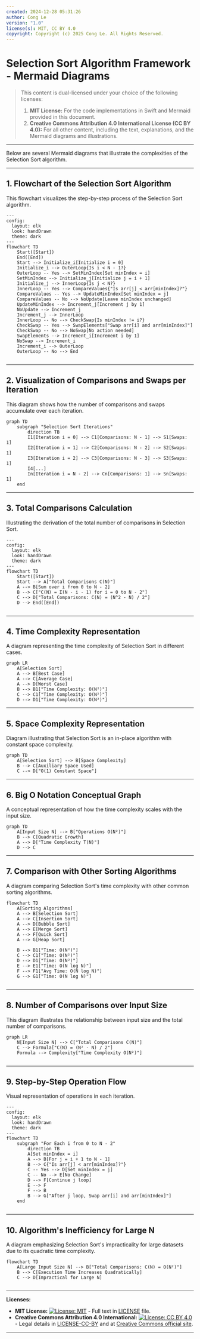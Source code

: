 ```yaml
---
created: 2024-12-28 05:31:26
author: Cong Le
version: "1.0"
license(s): MIT, CC BY 4.0
copyright: Copyright (c) 2025 Cong Le. All Rights Reserved.
---
```



# Selection Sort Algorithm Framework - Mermaid Diagrams

> This content is dual-licensed under your choice of the following licenses:
> 1.  **MIT License:** For the code implementations in Swift and Mermaid provided in this document.
> 2.  **Creative Commons Attribution 4.0 International License (CC BY 4.0):** For all other content, including the text, explanations, and the Mermaid diagrams and illustrations.


---


Below are several Mermaid diagrams that illustrate the complexities of the Selection Sort algorithm.

---


## 1. Flowchart of the Selection Sort Algorithm

This flowchart visualizes the step-by-step process of the Selection Sort algorithm.

```mermaid
---
config:
  layout: elk
  look: handDrawn
  theme: dark
---
flowchart TD
    Start([Start])
    End([End])
    Start --> Initialize_i[Initialize i = 0]
    Initialize_i --> OuterLoop{Is i < N - 1?}
    OuterLoop -- Yes --> SetMinIndex[Set minIndex = i]
    SetMinIndex --> Initialize_j[Initialize j = i + 1]
    Initialize_j --> InnerLoop{Is j < N?}
    InnerLoop -- Yes --> CompareValues{"Is arr[j] < arr[minIndex]?"}
    CompareValues -- Yes --> UpdateMinIndex[Set minIndex = j]
    CompareValues -- No --> NoUpdate[Leave minIndex unchanged]
    UpdateMinIndex --> Increment_j[Increment j by 1]
    NoUpdate --> Increment_j
    Increment_j --> InnerLoop
    InnerLoop -- No --> CheckSwap{Is minIndex != i?}
    CheckSwap -- Yes --> SwapElements["Swap arr[i] and arr[minIndex]"]
    CheckSwap -- No --> NoSwap[No action needed]
    SwapElements --> Increment_i[Increment i by 1]
    NoSwap --> Increment_i
    Increment_i --> OuterLoop
    OuterLoop -- No --> End
    
```



---

## 2. Visualization of Comparisons and Swaps per Iteration

This diagram shows how the number of comparisons and swaps accumulate over each iteration.

```mermaid
graph TD
    subgraph "Selection Sort Iterations"
        direction TB
        I1[Iteration i = 0] --> C1[Comparisons: N - 1] --> S1[Swaps: 1]
        I2[Iteration i = 1] --> C2[Comparisons: N - 2] --> S2[Swaps: 1]
        I3[Iteration i = 2] --> C3[Comparisons: N - 3] --> S3[Swaps: 1]
        I4[...]
        In[Iteration i = N - 2] --> Cn[Comparisons: 1] --> Sn[Swaps: 1]
    end
```

---

## 3. Total Comparisons Calculation

Illustrating the derivation of the total number of comparisons in Selection Sort.

```mermaid
---
config:
  layout: elk
  look: handDrawn
  theme: dark
---
flowchart TD
    Start([Start])
    Start --> A["Total Comparisons C(N)"]
    A --> B[Sum over i from 0 to N - 2]
    B --> C["C(N) = Σ(N - i - 1) for i = 0 to N - 2"]
    C --> D["Total Comparisons: C(N) = (N^2 - N) / 2"]
    D --> End([End])
    
```


---

## 4. Time Complexity Representation

A diagram representing the time complexity of Selection Sort in different cases.

```mermaid
graph LR
    A[Selection Sort]
    A --> B[Best Case]
    A --> C[Average Case]
    A --> D[Worst Case]
    B --> B1["Time Complexity: O(N²)"]
    C --> C1["Time Complexity: O(N²)"]
    D --> D1["Time Complexity: O(N²)"]
```

---

## 5. Space Complexity Representation

Diagram illustrating that Selection Sort is an in-place algorithm with constant space complexity.

```mermaid
graph TD
    A[Selection Sort] --> B[Space Complexity]
    B --> C[Auxiliary Space Used]
    C --> D["O(1) Constant Space"]
```

---

## 6. Big O Notation Conceptual Graph

A conceptual representation of how the time complexity scales with the input size.

```mermaid
graph TD
    A[Input Size N] --> B["Operations O(N²)"]
    B --> C[Quadratic Growth]
    A --> D["Time Complexity T(N)"]
    D --> C
```

---

## 7. Comparison with Other Sorting Algorithms

A diagram comparing Selection Sort's time complexity with other common sorting algorithms.

```mermaid
flowchart TD
    A[Sorting Algorithms]
    A --> B[Selection Sort]
    A --> C[Insertion Sort]
    A --> D[Bubble Sort]
    A --> E[Merge Sort]
    A --> F[Quick Sort]
    A --> G[Heap Sort]
    
    B --> B1["Time: O(N²)"]
    C --> C1["Time: O(N²)"]
    D --> D1["Time: O(N²)"]
    E --> E1["Time: O(N log N)"]
    F --> F1["Avg Time: O(N log N)"]
    G --> G1["Time: O(N log N)"]
    
```

---

## 8. Number of Comparisons over Input Size

This diagram illustrates the relationship between input size and the total number of comparisons.

```mermaid
graph LR
    N[Input Size N] --> C["Total Comparisons C(N)"]
    C --> Formula["C(N) = (N² - N) / 2"]
    Formula --> Complexity["Time Complexity O(N²)"]
    
```


---

## 9. Step-by-Step Operation Flow

Visual representation of operations in each iteration.

```mermaid
---
config:
  layout: elk
  look: handDrawn
  theme: dark
---
flowchart TD
    subgraph "For Each i from 0 to N - 2"
        direction TB
        A[Set minIndex = i]
        A --> B[For j = i + 1 to N - 1]
        B --> C{"Is arr[j] < arr[minIndex]?"}
        C -- Yes --> D[Set minIndex = j]
        C -- No --> E[No Change]
        D --> F[Continue j loop]
        E --> F
        F --> B
        B --> G["After j loop, Swap arr[i] and arr[minIndex]"]
    end
    
```



---

## 10. Algorithm's Inefficiency for Large N

A diagram emphasizing Selection Sort's impracticality for large datasets due to its quadratic time complexity.

```mermaid
flowchart TD
    A[Large Input Size N] --> B["Total Comparisons: C(N) = O(N²)"]
    B --> C[Execution Time Increases Quadratically]
    C --> D[Impractical for Large N]
    
```

---
**Licenses:**

- **MIT License:**  [![License: MIT](https://img.shields.io/badge/License-MIT-yellow.svg)](LICENSE) - Full text in [LICENSE](LICENSE) file.
- **Creative Commons Attribution 4.0 International:** [![License: CC BY 4.0](https://licensebuttons.net/l/by/4.0/88x31.png)](LICENSE-CC-BY) - Legal details in [LICENSE-CC-BY](LICENSE-CC-BY) and at [Creative Commons official site](http://creativecommons.org/licenses/by/4.0/).

---
